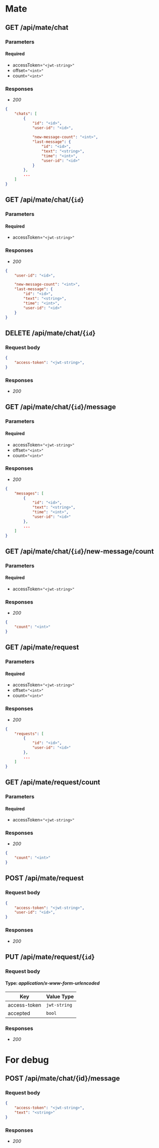 # Mate

## GET /api/mate/chat

### Parameters
#### Required
- accessToken=`"<jwt-string>"`
- offset=`"<int>"`
- count=`"<int>"`

### Responses
- *200*
```json
{
    "chats": [
        {
            "id": "<id>",
            "user-id": "<id>",
            
            "new-message-count": "<int>",
            "last-message": {
                "id": "<id>",
                "text": "<string>",
                "time": "<int>",
                "user-id": "<id>"
            }
        },
        ...
    ]
}
```

## GET /api/mate/chat/{`id`}

### Parameters
#### Required
- accessToken=`"<jwt-string>"`

### Responses
- *200*
```json
{
    "user-id": "<id>",

    "new-message-count": "<int>",
    "last-message": {
        "id": "<id>",
        "text": "<string>",
        "time": "<int>",
        "user-id": "<id>"
    }
}
```

<!-- -------------------------------------------- -->

## DELETE /api/mate/chat/{`id`}

### Request body
```json
{
    "access-token": "<jwt-string>",
}
```

### Responses
- *200*

<!-- -------------------------------------------- -->

## GET /api/mate/chat/{`id`}/message

### Parameters
#### Required
- accessToken=`"<jwt-string>"`
- offset=`"<int>"`
- count=`"<int>"`

### Responses
- *200*
```json
{
    "messages": [
        {
            "id": "<id>",
            "text": "<string>",
            "time": "<int>",
            "user-id": "<id>"
        },
        ...
    ]
}
```

## GET /api/mate/chat/{`id`}/new-message/count

### Parameters
#### Required
- accessToken=`"<jwt-string>"`

### Responses
- *200*
```json
{
    "count": "<int>"
}
```

<!-- -------------------------------------------- -->

## GET /api/mate/request

### Parameters
#### Required
- accessToken=`"<jwt-string>"`
- offset=`"<int>"`
- count=`"<int>"`

### Responses
- *200*
```json
{
    "requests": [
        {
            "id": "<id>",
            "user-id": "<id>"
        },
        ...
    ]
}
```

## GET /api/mate/request/count

### Parameters
#### Required
- accessToken=`"<jwt-string>"`

### Responses
- *200*
```json
{
    "count": "<int>"
}
```

## POST /api/mate/request

### Request body
```json
{
    "access-token": "<jwt-string>",
    "user-id": "<id>",
}
```

### Responses
- *200*

## PUT /api/mate/request/{`id`}

### Request body
#### Type: *application/x-www-form-urlencoded*
| Key | Value Type |
|-----|------------|
| access-token | `jwt-string` | 
| accepted | `bool` | 

### Responses
- *200*

<!-- -------------------------------------------- -->

# For debug

## POST /api/mate/chat/{id}/message

### Request body
```json
{
    "access-token": "<jwt-string>",
    "text": "<string>"
}
```

### Responses
- *200*